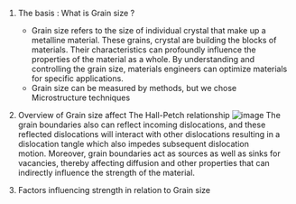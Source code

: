 1. The basis : What is Grain size ?
    - Grain size refers to the size of individual crystal that make up a metalline material. These grains, crystal are building the blocks of materials. Their characteristics can profoundly influence the properties of the material as a whole. By understanding and controlling the grain size, materials engineers can optimize materials for specific applications.
    - Grain size can be measured by methods, but we chose Microstructure techniques
      
2. Overview of Grain size affect
   The Hall-Petch relationship
   ![image](https://github.com/Kienvu175/Grain_size/assets/97751972/2a557389-2df6-498f-bf07-ecb23eb86ea6)
  The grain boundaries also can reflect incoming dislocations, and these reflected dislocations will interact with other dislocations resulting in a dislocation tangle which also impedes subsequent dislocation   
motion. Moreover, grain boundaries act as sources as well as sinks for vacancies, thereby affecting diffusion and other properties that can indirectly influence the strength of the material.
5. Factors influencing strength in relation to Grain size
